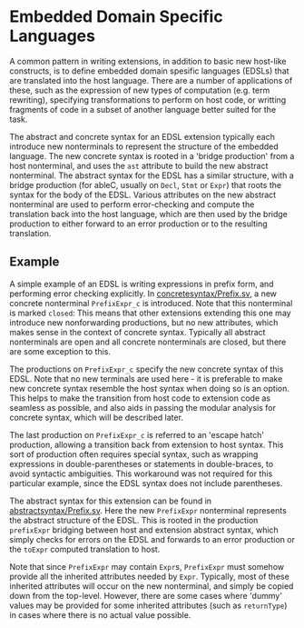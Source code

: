 # Embedded Domain Specific Languages
A common pattern in writing extensions, in addition to basic new host-like constructs, is to define embedded domain spesific languages (EDSLs) that are translated into the host language.  There are a number of applications of these, such as the expression of new types of computation (e.g. term rewriting), specifying transformations to perform on host code, or writting fragments of code in a subset of another language better suited for the task.  

The abstract and concrete syntax for an EDSL extension typically each introduce new nonterminals to represent the structure of the embedded language.  The new concrete syntax is rooted in a 'bridge production' from a host nonterminal, and uses the `ast` attribute to build the new abstract nonterminal.  The abstract syntax for the EDSL has a similar structure, with a bridge production (for ableC, usually on `Decl`, `Stmt` or `Expr`) that roots the syntax for the body of the EDSL.  Various attributes on the new abstract nonterminal are used to perform error-checking and compute the translation back into the host language, which are then used by the bridge production to either forward to an error production or to the resulting translation.  

## Example
A simple example of an EDSL is writing expressions in prefix form, and performing error checking explicitly.  In [concretesyntax/Prefix.sv](edu.umn.cs.melt.tutorials.ableC.prefixExpr/concretesyntax/Prefix.sv), a new concrete nonterminal `PrefixExpr_c` is introduced.  Note that this nonterminal is marked `closed`: This means that other extensions extending this one may introduce new nonforwarding productions, but no new attributes, which makes sense in the context of concrete syntax.  Typically all abstract nonterminals are open and all concrete nonterminals are closed, but there are some exception to this.  

The productions on `PrefixExpr_c` specify the new concrete syntax of this EDSL.  Note that no new terminals are used here - it is preferable to make new concrete syntax resemble the host syntax when doing so is an option.  This helps to make the transition from host code to extension code as seamless as possible, and also aids in passing the modular analysis for concrete syntax, which will be described later.  

The last production on `PrefixExpr_c` is referred to an 'escape hatch' production, allowing a transition back from extension to host syntax.  This sort of production often requires special syntax, such as wrapping expressions in double-parentheses or statements in double-braces, to avoid syntactic ambiguities.  This workaround was not required for this particular example, since the EDSL syntax does not include parentheses.  

The abstract syntax for this extension can be found in [abstractsyntax/Prefix.sv](edu.umn.cs.melt.tutorials.ableC.prefixExpr/abstractsyntax/Prefix.sv).  Here the new `PrefixExpr` nonterminal represents the abstract structure of the EDSL.  This is rooted in the production `prefixExpr` bridging between host and extension abstract syntax, which simply checks for errors on the EDSL and forwards to an error production or the `toExpr` computed translation to host.  

Note that since `PrefixExpr` may contain `Expr`s, `PrefixExpr` must somehow provide all the inherited attributes needed by `Expr`.  Typically, most of these inherited attributes will occur on the new nonterminal, and simply be copied down from the top-level.  However, there are some cases where 'dummy' values may be provided for some inherited attributes (such as `returnType`) in cases where there is no actual value possible.  
